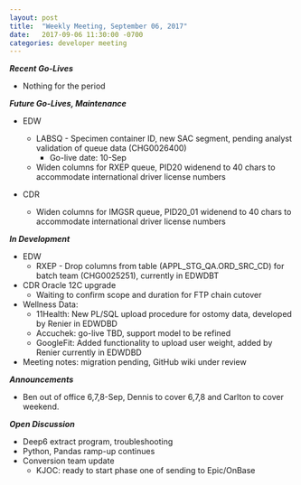 ```yaml
---
layout: post
title:  "Weekly Meeting, September 06, 2017"
date:   2017-09-06 11:30:00 -0700
categories: developer meeting
---
```

**_Recent Go-Lives_**
* Nothing for the period

**_Future Go-Lives, Maintenance_**
* EDW
	* LABSQ - Specimen container ID, new SAC segment, pending analyst validation of queue data (CHG0026400)
     	* Go-live date: 10-Sep
  * Widen columns for RXEP queue, PID20 widenend to 40 chars to accommodate international driver license numbers
 
* CDR
  * Widen columns for IMGSR queue, PID20_01 widenend to 40 chars to accommodate international driver license numbers

**_In Development_**
* EDW
	* RXEP - Drop columns from table (APPL_STG_QA.ORD_SRC_CD) for batch team (CHG0025251), currently in EDWDBT
* CDR Oracle 12C upgrade
	* Waiting to confirm scope and duration for FTP chain cutover
* Wellness Data:  
	* 11Health: New PL/SQL upload procedure for ostomy data, developed by Renier in EDWDBD
	* Accuchek: go-live TBD, support model to be refined
  * GoogleFit: Added functionality to upload user weight, added by Renier currently in EDWDBD
* Meeting notes: migration pending, GitHub wiki under review

**_Announcements_**
* Ben out of office 6,7,8-Sep, Dennis to cover 6,7,8 and Carlton to cover weekend.

**_Open Discussion_**
* Deep6 extract program, troubleshooting
* Python, Pandas ramp-up continues
* Conversion team update
  * KJOC: ready to start phase one of sending to Epic/OnBase

